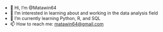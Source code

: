 - 👋 Hi, I’m @Matawin64
- 👀 I’m interested in learning about and working in the data analysis field
- 🌱 I’m currently learning Python, R, and SQL
- 📫 How to reach me: matawin64@gmail.com

<!---
Matawin64/Matawin64 is a ✨ special ✨ repository because its `README.md` (this file) appears on your GitHub profile.
You can click the Preview link to take a look at your changes.
--->
